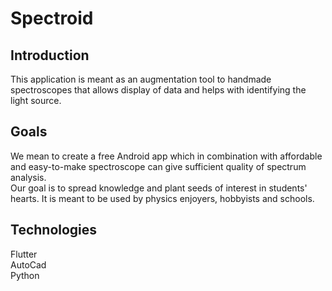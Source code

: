 # Spectroid

## Introduction
This application is meant as an augmentation tool to handmade spectroscopes that allows display of data and helps with identifying the light source.

## Goals
We mean to create a free Android app which in combination with affordable and easy-to-make
spectroscope can give sufficient quality of spectrum analysis.  
Our goal is to spread knowledge and plant seeds of interest in students' hearts.
It is meant to be used by physics enjoyers, hobbyists and schools.

## Technologies
Flutter   
AutoCad  
Python


